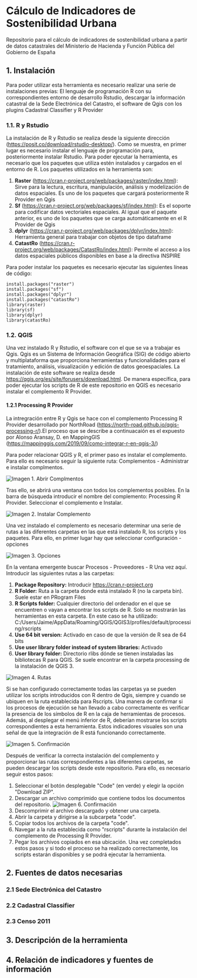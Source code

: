 # Cálculo de Indicadores de Sostenibilidad Urbana 
Repositorio para el cálculo de indicadores de sostenibilidad urbana a partir de datos catastrales del Ministerio de Hacienda y Función Pública del Gobierno de España

## 1. Instalación 
Para poder utilizar esta herramienta es necesario realizar una serie de instalaciones previas: El lenguaje de programación R con su correspondientes entorno de desarrollo Rstudio, descargar la información catastral de la Sede Electrónica del Catastro, el software de Qgis con los plugins Cadastral Classifier y R Provider
### 1.1. R y Rstudio 
La instalación de R y Rstudio se realiza desde la siguiente dirección (https://posit.co/download/rstudio-desktop/). Como se muestra, en primer lugar es necesario instalar el lenguaje de programación para, posteriormente instalar Rstudio. 
Para poder ejecutar la herramienta, es necesario que los paquetes que utiliza estén instalados y cargados en el entorno de R. Los paquetes utilizados en la herramienta son: 
1. **Raster** (https://cran.r-project.org/web/packages/raster/index.html): Sirve para la lectura, escritura, manipulación, análisis y modelización de datos espaciales. Es uno de los paquetes que cargará posteriormente R Provider en Qgis
3. **Sf** (https://cran.r-project.org/web/packages/sf/index.html): Es el soporte para codificar datos vectoriales espaciales. Al igual que el paquete anterior, es uno de los paquetes que se carga automáticamente en el R Provider de Qgis 
4. **dplyr** (https://cran.r-project.org/web/packages/dplyr/index.html): Herramienta general para trabajar con objetos de tipo dataframe
5. **CatastRo** (https://cran.r-project.org/web/packages/CatastRo/index.html): Permite el acceso a los datos espaciales públicos disponibles en base a la directiva INSPIRE

Para poder instalar los paquetes es necesario ejecutar las siguientes líneas de código: 
```
install.packages("raster")
install.packages("sf")
install.packages("dplyr")
install.packages("catastRo")
library(raster)
library(sf)
library(dplyr)
library(catastRo)
```
### 1.2. QGIS
Una vez instalado R y Rstudio, el software con el que se va a trabajar es Qgis. Qgis es un Sistema de Información Geográfica  (SIG) de código abierto y multiplataforma que proporciona herramientas y funcionalidades para el tratamiento, análisis, visualización y edición de datos geoespaciales. La instalación de este software se realiza desde https://qgis.org/es/site/forusers/download.html. 
De manera específica, para poder ejecutar los scripts de R de este repositorio en QGIS es necesario instalar el complemento R Provider. 
#### 1.2.1 Processing R Provider
La intregración entre R y Qgis se hace con el complemento Processing R Provider desarrollado por NorthRoad (https://north-road.github.io/qgis-processing-r/).El proceso que se describe a continuacaión es el expuesto por Alonso Aransay, D. en MappingGIS (https://mappinggis.com/2019/09/como-integrar-r-en-qgis-3/)

Para poder relacionar QGIS y R, el primer paso es instalar el complemento. Para ello es necesario seguir la siguiente ruta: Complementos - Administrar e instalar complmentos. 
  
  ![Imagen 1. Abrir Complmentos](https://github.com/jaimeboyano/Sustainability_Indicator_Calculation/blob/main/Images/Complementos_1.png?raw=true)  

Tras ello, se abrirá una ventana con todos los complementos posibles. En la barra de búsqueda introducir el nombre del complemento: Processing R Provider. Seleccionar el complemento e Instalar. 

 ![Imagen 2. Instalar Complemento](https://github.com/jaimeboyano/Sustainability_Indicator_Calculation/blob/main/Images/Complementos_2.png)

Una vez instalado el complemento es necesario determinar una serie de rutas a las diferentes carpetas en las que está instalado R, los scripts y los paquetes. Para ello, en primer lugar hay que seleccionar configuración - opciones 

 ![Imagen 3. Opciones](https://github.com/jaimeboyano/Sustainability_Indicator_Calculation/blob/main/Images/Complementos_3.png?raw=true)  

En la ventana emergente buscar Procesos - Proveedores - R 
Una vez aquí. Introducir las siguientes rutas a las carpetas: 
 1. **Package Repository:** Introducir https://cran.r-project.org 
 2. **R Folder:** Ruta a la carpeta donde está instalado R (no la carpeta bin). Suele estar en PRogram Files 
 3. **R Scripts folder:** Cualquier directorio del ordenador en el que se encuentren o vayan a encontrar los scripts de R. Solo se mostrarán las herramientas en esta carpeta. En este caso se ha utilizado: C:/Users/Jaime/AppData/Roaming/QGIS/QGIS3/profiles/default/processing/rscripts
 4. **Use 64 bit version:** Activado en caso de que la versión de R sea de 64 bits
 5. **Use user library folder instead of system libraries:** Activado
 6. **User library folder:** Directorio rlibs dónde se tienen instaladas las bibliotecas R para QGIS. Se suele encontrar en la carpeta processing de la instalación de QGIS 3. 
 
![Imagen 4. Rutas](https://github.com/jaimeboyano/Sustainability_Indicator_Calculation/blob/main/Images/Complementos_4.png?raw=true)  

Si se han configurado correctamente todas las carpetas ya se pueden utilizar los scripts introducidos con R dentro de Qgis, siempre y cuando se ubiquen en la ruta establecida para Rscripts. Una manera de confirmar si los procesos de ejecución se han llevado a cabo correctamente es verificar la presencia de los símbolos de R en la caja de herramientas de procesos. Además, al desplegar el menú inferior de R, deberían mostrarse los scripts correspondientes a esta herramienta. Estos indicadores visuales son una señal de que la integración de R está funcionando correctamente.

 ![Imagen 5. Confirmación](https://github.com/jaimeboyano/Sustainability_Indicator_Calculation/blob/main/Images/Complementos_5.png?raw=true)
 
Después de verificar la correcta instalación del complemento y proporcionar las rutas correspondientes a las diferentes carpetas, se pueden descargar los scripts desde este repositorio. Para ello, es necesario seguir estos pasos:

1. Seleccionar el botón desplegable "Code" (en verde) y elegir la opción "Download ZIP".
2. Descargar un archivo comprimido que contiene todos los documentos del repositorio.
 ![Imagen 6. Confirmación](https://github.com/jaimeboyano/Sustainability_Indicator_Calculation/blob/main/Images/Complementos_6.png?raw=true)
3. Descomprimir el archivo descargado y obtener una carpeta.
4. Abrir la carpeta y dirigirse a la subcarpeta "code".
5. Copiar todos los archivos de la carpeta "code".
6. Navegar a la ruta establecida como "rscripts" durante la instalación del complemento de Processing R Provider.
7. Pegar los archivos copiados en esa ubicación.
Una vez completados estos pasos y si todo el proceso se ha realizado correctamente, los scripts estarán disponibles y se podrá ejecutar la herramienta.



## 2. Fuentes de datos necesarias 
### 2.1 Sede Electrónica del Catastro 
### 2.2 Cadastral Classifier 
### 2.3 Censo 2011
## 3. Descripción de la herramienta
## 4. Relación de indicadores y fuentes de información
